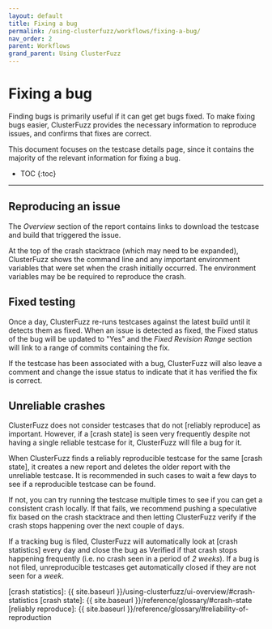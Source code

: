 ```yaml
---
layout: default
title: Fixing a bug
permalink: /using-clusterfuzz/workflows/fixing-a-bug/
nav_order: 2
parent: Workflows
grand_parent: Using ClusterFuzz
---
```


# Fixing a bug

Finding bugs is primarily useful if it can get get bugs fixed. To make fixing
bugs easier, ClusterFuzz provides the necessary information to reproduce issues,
and confirms that fixes are correct.

This document focuses on the testcase details page, since it contains the
majority of the relevant information for fixing a bug.

- TOC
{:toc}

---

## Reproducing an issue

The *Overview* section of the report contains links to download the testcase and
build that triggered the issue.

At the top of the crash stacktrace (which may need to be expanded), ClusterFuzz
shows the command line and any important environment variables that were set
when the crash initially occurred. The environment variables may be be required
to reproduce the crash.

## Fixed testing

Once a day, ClusterFuzz re-runs testcases against the latest build until it
detects them as fixed. When an issue is detected as fixed, the Fixed status of
the bug will be updated to "Yes" and the *Fixed Revision Range* section will
link to a range of commits containing the fix.

If the testcase has been associated with a bug, ClusterFuzz will also leave a
comment and change the issue status to indicate that it has verified the fix is
correct.

## Unreliable crashes

ClusterFuzz does not consider testcases that do not [reliably reproduce] as
important. However, if a [crash state] is seen very frequently despite not
having a single reliable testcase for it, ClusterFuzz will file a bug for it.

When ClusterFuzz finds a reliably reproducible testcase for the same [crash
state], it creates a new report and deletes the older report with the
unreliable testcase. It is recommended in such cases to wait a few days to see if a
reproducible testcase can be found.

If not, you can try running the testcase multiple times to see if you can get a
consistent crash locally. If that fails, we recommend pushing a speculative fix
based on the crash stacktrace and then letting ClusterFuzz verify if the crash
stops happening over the next couple of days.

If a tracking bug is filed, ClusterFuzz will automatically look at [crash statistics]
every day and close the bug as Verified if that crash stops happening frequently
(i.e. no crash seen in a period of *2 weeks*). If a bug is not filed,
unreproducible testcases get automatically closed if they are not seen for a *week*.

[crash statistics]: {{ site.baseurl }}/using-clusterfuzz/ui-overview/#crash-statistics
[crash state]: {{ site.baseurl }}/reference/glossary/#crash-state
[reliably reproduce]: {{ site.baseurl }}/reference/glossary/#reliability-of-reproduction
